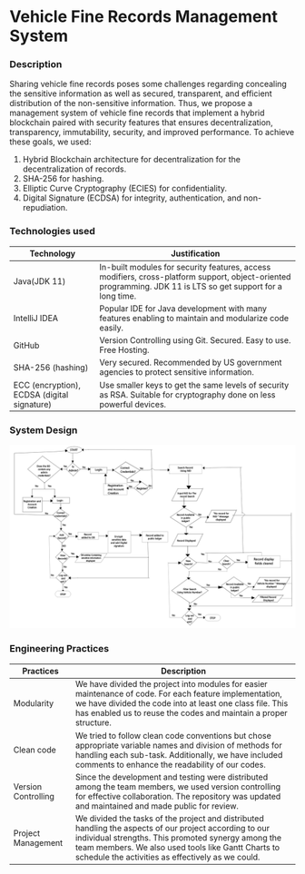 # Vehicle Fine Records Management System

### Description
Sharing vehicle fine records poses some challenges regarding concealing the sensitive information as well as secured, transparent, and efficient distribution of the non-sensitive information. Thus, we propose a management system of vehicle fine records that implement a hybrid blockchain paired with security features that ensures decentralization, transparency, immutability, security, and improved performance. To achieve these goals, we used:

1. Hybrid Blockchain architecture for decentralization for the decentralization of records.
2. SHA-256 for hashing.
3. Elliptic Curve Cryptography (ECIES) for confidentiality.
4. Digital Signature (ECDSA) for integrity, authentication, and non-repudiation.

### Technologies used

| Technology | Justification |
| ---------- | ------------- |
| Java(JDK 11) | In-built modules for security features, access modifiers, cross-platform support, object-oriented programming. JDK 11 is LTS so get support for a long time. |
| IntelliJ IDEA | Popular IDE for Java development with many features enabling to maintain and modularize code easily. |
| GitHub | Version Controlling using Git. Secured. Easy to use. Free Hosting. |
| SHA-256 (hashing) | Very secured. Recommended by US government agencies to protect sensitive information. |
| ECC (encryption), ECDSA (digital signature) | Use smaller keys to get the same levels of security as RSA. Suitable for cryptography done on less powerful devices. |

### System Design
![System Design diagram](/system-design.jpg)

### Engineering Practices

| Practices | Description |
| --------- | ----------- |
| Modularity | We have divided the project into modules for easier maintenance of code. For each feature implementation, we have divided the code into at least one class file. This has enabled us to reuse the codes and maintain a proper structure. |
| Clean code | We tried to follow clean code conventions but chose appropriate variable names and division of methods for handling each sub-task. Additionally, we have included comments to enhance the readability of our codes. |
| Version Controlling | Since the development and testing were distributed among the team members, we used version controlling for effective collaboration. The repository was updated and maintained and made public for review. |
| Project Management | We divided the tasks of the project and distributed handling the aspects of our project according to our individual strengths. This promoted synergy among the team members. We also used tools like Gantt Charts to schedule the activities as effectively as we could. |
